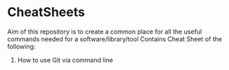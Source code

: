 # CheatSheets

Aim of this repository is to create a common place for all the useful commands needed for a software/library/tool
Contains Cheat Sheet of the following:
1. How to use Git via command line

